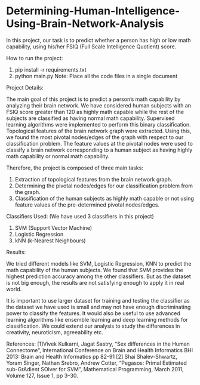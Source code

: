 # Determining-Human-Intelligence-Using-Brain-Network-Analysis
In this project, our task is to predict whether a person has high or low math capability, using his/her FSIQ (Full Scale Intelligence Quotient) score. 

How to run the project:
1. pip install -r requirements.txt
2. python main.py 
Note: Place all the code files in a single document

Project Details:

The main goal of this project is to predict a person’s math capability by analyzing their brain network. We have considered human subjects with an FSIQ score greater than 120 as highly math capable while the rest of the subjects are classified as having normal math capability. Supervised learning algorithms were implemented to perform this binary classification. Topological features of the brain network graph were extracted. Using this, we found the most pivotal nodes/edges of the graph with respect to our classification problem. The feature values at the pivotal nodes were used to classify a brain network corresponding to a human subject as having highly math capability or normal math capability.

Therefore, the project is composed of three main tasks:
1) Extraction of topological features from the brain network graph.
2) Determining the pivotal nodes/edges for our classification problem from the graph.
3) Classification of the human subjects as highly math capable or not using feature values of the pre-determined pivotal nodes/edges.

Classifiers Used: (We have used 3 classifiers in this project)
1. SVM (Support Vector Machine)
2. Logistic Regression
3. kNN (k-Nearest Neighbours)

Results: 

We tried different models like SVM, Logistic Regression, KNN to predict the math capability of the human subjects. We found that SVM provides the highest prediction accuracy among the other classifiers. But as the dataset is not big enough, the results are not satisfying enough to apply it in real world.

It is important to use larger dataset for training and testing the classifier as the dataset we have used is small and may not have enough discriminating power to classify the features. It would also be useful to use advanced learning algorithms like ensemble learning and deep learning methods for classification. We could extend our analysis to study the differences in creativity, neuroticism, agreeability etc.	

References:
[1]Vivek Kulkarni, Jagat Sastry, “Sex differences in the Human Connectome”, International   Conference on Brain and Health Informatics BHI 2013: Brain and Health Informatics pp 82-91
[2] Shai Shalev-Shwartz, Yoram Singer, Nathan Srebro, Andrew Cotter, “Pegasos: Primal Estimated sub-GrAdient SOlver for SVM”, Mathematical Programming, March 2011, Volume 127, Issue 1, pp 3–30.


